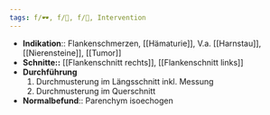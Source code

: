 ```yaml
---
tags: f/🕶️, f/🍆, f/🍺, Intervention
---
```

- **Indikation**:: Flankenschmerzen, [[Hämaturie]], V.a. [[Harnstau]], [[Nierensteine]], [[Tumor]]
- **Schnitte::** [[Flankenschnitt rechts]], [[Flankenschnitt links]]
- **Durchführung**
	1. Durchmusterung im Längsschnitt inkl. Messung
	2. Durchmusterung im Querschnitt
- **Normalbefund**:: Parenchym isoechogen